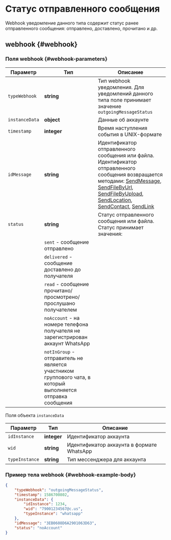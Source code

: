 # Статус отправленного сообщения

Webhook уведомление данного типа содержит статус ранее отправленного сообщения: отправлено, доставлено, прочитано и др.

## webhook {#webhook}

### Поля webhook {#webhook-parameters}

Параметр | Тип | Описание
----- | ----- | -----
`typeWebhook` | **string** | Тип webhook уведомления. Для уведомлений данного типа поле принимает значение `outgoingMessageStatus`
`instanceData` | **object** | Данные об аккаунте
`timestamp` | **integer** | Время наступления события в UNIX-формате
`idMessage` | **string** | Идентификатор отправленного сообщения или файла. Идентификатор отправленного сообщения возвращается методами: [SendMessage](/api/sending/SendMessage), [SendFileByUrl](/api/sending/SendFileByUrl), [SendFileByUpload](/api/sending/SendFileByUpload), [SendLocation](/api/sending/SendLocation), [SendContact](/api/sending/SendContact), [SendLink](/api/sending/SendLink)
`status` | **string** | Статус отправленного сообщения или файла. Статус принимает значения:
| | `sent` - сообщение отправлено
| | `delivered` - сообщение доставлено до получателя
| | `read` - сообщение прочитано/просмотрено/прослушано получателем
| | `noAccount` - на номере телефона получателя не зарегистрирован аккаунт WhatsApp
| | `notInGroup` - отправитель не является участником группового чата, в который выполняется отправка сообщения

Поля объекта `instanceData`

Параметр | Тип | Описание
----- | ----- | -----
`idInstance` | **integer** | Идентификатор аккаунта
`wid` | **string** | Идентификатор аккаунта в формате WhatsApp
`typeInstance` | **string** | Тип мессенджера для аккаунта

### Пример тела webhook {#webhook-example-body}

```json
{
    "typeWebhook": "outgoingMessageStatus",
    "timestamp": 1586700802,
    "instanceData": {
        "idInstance": 1234,
        "wid": "79001234567@c.us",
        "typeInstance": "whatsapp"
    },
    "idMessage": "3EB0608D6A2901063D63",
    "status": "noAccount"
}
```
